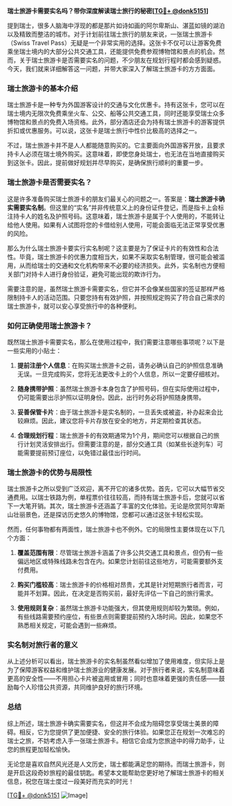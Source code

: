 **瑞士旅游卡需要实名吗？带你深度解读瑞士旅行的秘密[[TG💪+ @donk5151](https://t.me/s/donk5151)]**

提到瑞士，很多人脑海中浮现的都是那片如诗如画的阿尔卑斯山、湛蓝如镜的湖泊以及精致而整洁的城市。对于计划前往瑞士旅行的朋友来说，一张瑞士旅游卡（Swiss Travel Pass）无疑是一个非常实用的选择。这张卡不仅可以让游客免费乘坐瑞士境内的大部分公共交通工具，还能提供免费参观博物馆和景点的机会。然而，关于瑞士旅游卡是否需要实名的问题，不少朋友在规划行程时都会感到疑惑。今天，我们就来详细解答这一问题，并带大家深入了解瑞士旅游卡的方方面面。

### 瑞士旅游卡的基本介绍

瑞士旅游卡是一种专为外国游客设计的交通与文化优惠卡。持有这张卡，您可以在瑞士境内无限次免费乘坐火车、公交、船等公共交通工具，同时还能享受瑞士众多博物馆和景点的免费入场资格。此外，部分酒店还会为持有瑞士旅游卡的游客提供折扣或优惠服务。可以说，这张卡是瑞士旅行中性价比极高的选择之一。

不过，瑞士旅游卡并不是人人都能随意购买的。它主要面向外国游客开放，且要求持卡人必须在瑞士境外购买。这意味着，即使您身处瑞士，也无法在当地直接购买到这张卡。因此，提前做好规划并尽早购买，是确保旅行顺利的重要一步。

### 瑞士旅游卡是否需要实名？

这是许多准备购买瑞士旅游卡的朋友们最关心的问题之一。答案是：**瑞士旅游卡确实需要实名制**。但这里的“实名”并非传统意义上的身份证件登记，而是指卡上会标注持卡人的姓名及护照号码。这意味着，瑞士旅游卡是属于个人使用的，不能转让给他人使用。如果有人试图将您的卡借给别人使用，可能会面临无法正常享受优惠的风险。

那么为什么瑞士旅游卡要实行实名制呢？这主要是为了保证卡片的有效性和合法性。毕竟，瑞士旅游卡的优惠力度相当大，如果不采取实名制管理，很可能会被滥用，从而给瑞士的交通和文化机构带来不必要的经济损失。此外，实名制也方便相关部门对持卡人进行身份验证，避免可能出现的欺诈行为。

需要注意的是，虽然瑞士旅游卡需要实名，但它并不会像某些国家的签证那样严格限制持卡人的活动范围。只要您持有有效护照，并按照规定购买了符合自己需求的瑞士旅游卡，就可以安心享受旅行中的各种便利。

### 如何正确使用瑞士旅游卡？

既然瑞士旅游卡需要实名，那么在使用过程中，我们需要注意哪些事项呢？以下是一些实用的小贴士：

1. **提前注册个人信息**：在购买瑞士旅游卡之前，请务必确认自己的护照信息准确无误。一旦完成购买，您将无法更改卡上的个人信息，所以一定要仔细核对。

2. **随身携带护照**：虽然瑞士旅游卡本身包含了护照号码，但在实际使用过程中，仍可能需要出示护照以证明身份。因此，出行时务必将护照随身携带。

3. **妥善保管卡片**：由于瑞士旅游卡是实名制的，一旦丢失或被盗，补办起来会比较麻烦。因此，建议您将卡片存放在安全的地方，并定期检查其状态。

4. **合理规划行程**：瑞士旅游卡的有效期通常为1个月，期间您可以根据自己的旅行计划灵活安排出行。但需要注意的是，部分交通工具（如某些长途列车）可能需要提前预订座位，以免错过最佳出行时间。

### 瑞士旅游卡的优势与局限性

瑞士旅游卡之所以受到广泛欢迎，离不开它的诸多优势。首先，它可以大幅节省交通费用。以瑞士铁路为例，单程票价往往较高，而持有瑞士旅游卡后，您就可以省下一大笔开销。其次，瑞士旅游卡还涵盖了丰富的文化体验。无论是欣赏阿尔卑斯山壮丽景色，还是探访历史悠久的博物馆，您都可以通过这张卡轻松实现。

然而，任何事物都有两面性，瑞士旅游卡也不例外。它的局限性主要体现在以下几个方面：

1. **覆盖范围有限**：尽管瑞士旅游卡涵盖了许多公共交通工具和景点，但仍有一些偏远地区或特殊线路未包含在内。如果您计划前往这些地方，可能需要额外支付费用。

2. **购买门槛较高**：瑞士旅游卡的价格相对昂贵，尤其是针对短期旅行者而言，可能并不划算。因此，在决定是否购买前，最好先评估一下自己的旅行需求。

3. **使用规则复杂**：虽然瑞士旅游卡功能强大，但其使用规则却较为繁琐。例如，有些线路需要预约座位，有些景点则需要提前预约入场时间。因此，如果您不熟悉相关规定，可能会遇到一些麻烦。

### 实名制对旅行者的意义

从上述分析可以看出，瑞士旅游卡的实名制虽然看似增加了使用难度，但实际上是为了保障游客权益和维护瑞士旅游业的健康发展。对于旅行者来说，实名制意味着更高的安全性——不用担心卡片被盗用或冒用；同时也意味着更强的责任感——鼓励每个人珍惜公共资源，共同维护良好的旅行环境。

### 总结

综上所述，瑞士旅游卡确实需要实名，但这并不会成为阻碍您享受瑞士美景的障碍。相反，它为您提供了更加便捷、安全的旅行体验。如果您正在规划一次难忘的瑞士之旅，不妨考虑入手一张瑞士旅游卡。相信它会成为您旅途中的得力助手，让您的旅程更加轻松愉快。

无论您是喜欢自然风光还是人文历史，瑞士都能满足您的期待。而瑞士旅游卡，则是开启这段奇妙旅程的最佳钥匙。希望本文能帮助您更好地了解瑞士旅游卡的相关信息，祝您在瑞士度过一段美好而充实的时光！

[[TG💪+ @donk5151](https://t.me/s/donk5151) ![Image](https://i.postimg.cc/rwNCRYN7/Snipaste-2025-04-30-17-27-05.png)]